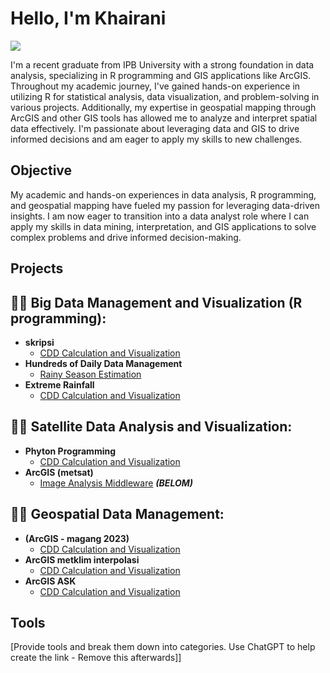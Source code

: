 # Hello, I'm Khairani
<a href="https://www.linkedin.com/in/khairani-kna-a650b5208/"><img src="https://img.shields.io/badge/-LinkedIn-0072b1?&style=for-the-badge&logo=linkedin&logoColor=white" /></a>

I'm a recent graduate from IPB University with a strong foundation in data analysis, specializing in R programming and GIS applications like ArcGIS. Throughout my academic journey, I've gained hands-on experience in utilizing R for statistical analysis, data visualization, and problem-solving in various projects. Additionally, my expertise in geospatial mapping through ArcGIS and other GIS tools has allowed me to analyze and interpret spatial data effectively. I'm passionate about leveraging data and GIS to drive informed decisions and am eager to apply my skills to new challenges.

## Objective

My academic and hands-on experiences in data analysis, R programming, and geospatial mapping have fueled my passion for leveraging data-driven insights. I am now eager to transition into a data analyst role where I can apply my skills in data mining, interpretation, and GIS applications to solve complex problems and drive informed decision-making.

## Projects

<h2>👨‍💻 Big Data Management and Visualization (R programming):</h2>

- <b>skripsi</b>
  - [CDD Calculation and Visualization](https://github.com/khairaniai/CDD-ExtremeRainfall)
- <b>Hundreds of Daily Data Management</b>
  - [Rainy Season Estimation](https://github.com/khairaniai/Estimating-the-Onset-and-Cessation-of-the-Rainy-Season)
- <b>Extreme Rainfall</b>
  - [CDD Calculation and Visualization](https://github.com/khairaniai/CDD-ExtremeRainfall)
  

<h2>👨‍💻 Satellite Data Analysis and Visualization:</h2>

- <b>Phyton Programming</b>
  - [CDD Calculation and Visualization](https://github.com/khairaniai/CDD-ExtremeRainfall)
- <b>ArcGIS (metsat)</b>
  - [Image Analysis Middleware](https://github.com/joshmadakor1/4chan-Image-Analysis-Middleware-C964) <b><i>(BELOM)</b></i>

<h2>👨‍💻 Geospatial Data Management:</h2>

- <b> (ArcGIS - magang 2023)</b>
  - [CDD Calculation and Visualization](https://github.com/khairaniai/CDD-ExtremeRainfall)
- <b>ArcGIS metklim interpolasi</b>
  - [CDD Calculation and Visualization](https://github.com/khairaniai/CDD-ExtremeRainfall)
- <b>ArcGIS ASK</b>
  - [CDD Calculation and Visualization](https://github.com/khairaniai/CDD-ExtremeRainfall)

## Tools
[Provide tools and break them down into categories. Use ChatGPT to help create the link - Remove this afterwards]]
